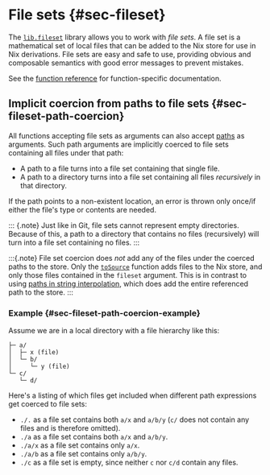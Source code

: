 <!-- TODO: Render this document in front of function documentation in case https://github.com/nix-community/nixdoc/issues/19 is ever supported -->

# File sets {#sec-fileset}

The [`lib.fileset`](#sec-functions-library-fileset) library allows you to work with _file sets_.
A file set is a mathematical set of local files that can be added to the Nix store for use in Nix derivations.
File sets are easy and safe to use, providing obvious and composable semantics with good error messages to prevent mistakes.

See the [function reference](#sec-functions-library-fileset) for function-specific documentation.

## Implicit coercion from paths to file sets {#sec-fileset-path-coercion}

All functions accepting file sets as arguments can also accept [paths](https://nixos.org/manual/nix/stable/language/values.html#type-path) as arguments.
Such path arguments are implicitly coerced to file sets containing all files under that path:
- A path to a file turns into a file set containing that single file.
- A path to a directory turns into a file set containing all files _recursively_ in that directory.

If the path points to a non-existent location, an error is thrown
only once/if either the file's type or contents are needed.

::: {.note}
Just like in Git, file sets cannot represent empty directories.
Because of this, a path to a directory that contains no files (recursively) will turn into a file set containing no files.
:::

:::{.note}
File set coercion does _not_ add any of the files under the coerced paths to the store.
Only the [`toSource`](#function-library-lib.fileset.toSource) function adds files to the Nix store, and only those files contained in the `fileset` argument.
This is in contrast to using [paths in string interpolation](https://nixos.org/manual/nix/stable/language/values.html#type-path), which does add the entire referenced path to the store.
:::

### Example {#sec-fileset-path-coercion-example}

Assume we are in a local directory with a file hierarchy like this:
```
├─ a/
│  ├─ x (file)
│  └─ b/
│     └─ y (file)
└─ c/
   └─ d/
```

Here's a listing of which files get included when different path expressions get coerced to file sets:
- `./.` as a file set contains both `a/x` and `a/b/y` (`c/` does not contain any files and is therefore omitted).
- `./a` as a file set contains both `a/x` and `a/b/y`.
- `./a/x` as a file set contains only `a/x`.
- `./a/b` as a file set contains only `a/b/y`.
- `./c` as a file set is empty, since neither `c` nor `c/d` contain any files.
